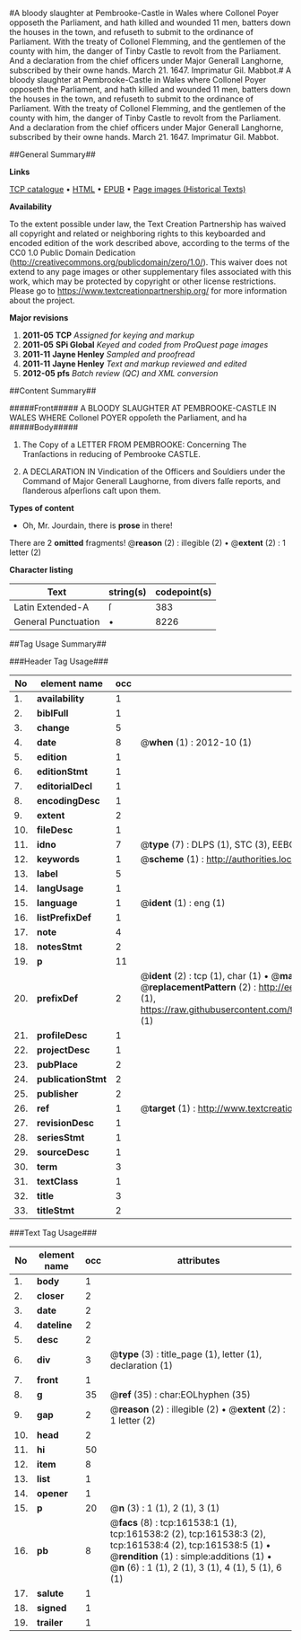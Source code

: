 #A bloody slaughter at Pembrooke-Castle in Wales where Collonel Poyer opposeth the Parliament, and hath killed and wounded 11 men, batters down the houses in the town, and refuseth to submit to the ordinance of Parliament. With the treaty of Collonel Flemming, and the gentlemen of the county with him, the danger of Tinby Castle to revolt from the Parliament. And a declaration from the chief officers under Major Generall Langhorne, subscribed by their owne hands. March 21. 1647. Imprimatur Gil. Mabbot.#
A bloody slaughter at Pembrooke-Castle in Wales where Collonel Poyer opposeth the Parliament, and hath killed and wounded 11 men, batters down the houses in the town, and refuseth to submit to the ordinance of Parliament. With the treaty of Collonel Flemming, and the gentlemen of the county with him, the danger of Tinby Castle to revolt from the Parliament. And a declaration from the chief officers under Major Generall Langhorne, subscribed by their owne hands. March 21. 1647. Imprimatur Gil. Mabbot.

##General Summary##

**Links**

[TCP catalogue](http://www.ota.ox.ac.uk/tcp/)  • 
[HTML](http://tei.it.ox.ac.uk/tcp/Texts-HTML/free/A76/A76914.html)  • 
[EPUB](http://tei.it.ox.ac.uk/tcp/Texts-EPUB/free/A76/A76914.epub) • 
[Page images (Historical Texts)](https://historicaltexts.jisc.ac.uk/eebo-99865354e)

**Availability**

To the extent possible under law, the Text Creation Partnership has waived all copyright and related or neighboring rights to this keyboarded and encoded edition of the work described above, according to the terms of the CC0 1.0 Public Domain Dedication (http://creativecommons.org/publicdomain/zero/1.0/). This waiver does not extend to any page images or other supplementary files associated with this work, which may be protected by copyright or other license restrictions. Please go to https://www.textcreationpartnership.org/ for more information about the project.

**Major revisions**

1. __2011-05__ __TCP__ *Assigned for keying and markup*
1. __2011-05__ __SPi Global__ *Keyed and coded from ProQuest page images*
1. __2011-11__ __Jayne Henley__ *Sampled and proofread*
1. __2011-11__ __Jayne Henley__ *Text and markup reviewed and edited*
1. __2012-05__ __pfs__ *Batch review (QC) and XML conversion*

##Content Summary##

#####Front#####
A BLOODY SLAUGHTER AT PEMBROOKE-CASTLE IN WALES WHERE Collonel POYER oppoſeth the Parliament, and ha
#####Body#####

1. The Copy of a LETTER FROM PEMBROOKE: Concerning The Tranſactions in reducing of Pembrooke CASTLE.

1. A DECLARATION IN Vindication of the Officers and Souldiers under the Command of Major Generall Laughorne, from divers falſe reports, and ſlanderous aſperſions caſt upon them.

**Types of content**

  * Oh, Mr. Jourdain, there is **prose** in there!

There are 2 **omitted** fragments! 
 @__reason__ (2) : illegible (2)  •  @__extent__ (2) : 1 letter (2)

**Character listing**


|Text|string(s)|codepoint(s)|
|---|---|---|
|Latin Extended-A|ſ|383|
|General Punctuation|•|8226|

##Tag Usage Summary##

###Header Tag Usage###

|No|element name|occ|attributes|
|---|---|---|---|
|1.|__availability__|1||
|2.|__biblFull__|1||
|3.|__change__|5||
|4.|__date__|8| @__when__ (1) : 2012-10 (1)|
|5.|__edition__|1||
|6.|__editionStmt__|1||
|7.|__editorialDecl__|1||
|8.|__encodingDesc__|1||
|9.|__extent__|2||
|10.|__fileDesc__|1||
|11.|__idno__|7| @__type__ (7) : DLPS (1), STC (3), EEBO-CITATION (1), PROQUEST (1), VID (1)|
|12.|__keywords__|1| @__scheme__ (1) : http://authorities.loc.gov/ (1)|
|13.|__label__|5||
|14.|__langUsage__|1||
|15.|__language__|1| @__ident__ (1) : eng (1)|
|16.|__listPrefixDef__|1||
|17.|__note__|4||
|18.|__notesStmt__|2||
|19.|__p__|11||
|20.|__prefixDef__|2| @__ident__ (2) : tcp (1), char (1)  •  @__matchPattern__ (2) : ([0-9\-]+):([0-9IVX]+) (1), (.+) (1)  •  @__replacementPattern__ (2) : http://eebo.chadwyck.com/downloadtiff?vid=$1&page=$2 (1), https://raw.githubusercontent.com/textcreationpartnership/Texts/master/tcpchars.xml#$1 (1)|
|21.|__profileDesc__|1||
|22.|__projectDesc__|1||
|23.|__pubPlace__|2||
|24.|__publicationStmt__|2||
|25.|__publisher__|2||
|26.|__ref__|1| @__target__ (1) : http://www.textcreationpartnership.org/docs/. (1)|
|27.|__revisionDesc__|1||
|28.|__seriesStmt__|1||
|29.|__sourceDesc__|1||
|30.|__term__|3||
|31.|__textClass__|1||
|32.|__title__|3||
|33.|__titleStmt__|2||


###Text Tag Usage###

|No|element name|occ|attributes|
|---|---|---|---|
|1.|__body__|1||
|2.|__closer__|2||
|3.|__date__|2||
|4.|__dateline__|2||
|5.|__desc__|2||
|6.|__div__|3| @__type__ (3) : title_page (1), letter (1), declaration (1)|
|7.|__front__|1||
|8.|__g__|35| @__ref__ (35) : char:EOLhyphen (35)|
|9.|__gap__|2| @__reason__ (2) : illegible (2)  •  @__extent__ (2) : 1 letter (2)|
|10.|__head__|2||
|11.|__hi__|50||
|12.|__item__|8||
|13.|__list__|1||
|14.|__opener__|1||
|15.|__p__|20| @__n__ (3) : 1 (1), 2 (1), 3 (1)|
|16.|__pb__|8| @__facs__ (8) : tcp:161538:1 (1), tcp:161538:2 (2), tcp:161538:3 (2), tcp:161538:4 (2), tcp:161538:5 (1)  •  @__rendition__ (1) : simple:additions (1)  •  @__n__ (6) : 1 (1), 2 (1), 3 (1), 4 (1), 5 (1), 6 (1)|
|17.|__salute__|1||
|18.|__signed__|1||
|19.|__trailer__|1||
